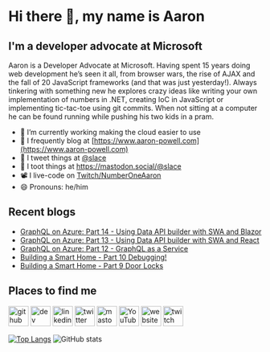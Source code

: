 # Hi there 👋, my name is Aaron

## I'm a developer advocate at Microsoft

Aaron is a Developer Advocate at Microsoft. Having spent 15 years doing web development he’s seen it all, from browser wars, the rise of AJAX and the fall of 20 JavaScript frameworks (and that was just yesterday!). Always tinkering with something new he explores crazy ideas like writing your own implementation of numbers in .NET, creating IoC in JavaScript or implementing tic-tac-toe using git commits. When not sitting at a computer he can be found running while pushing his two kids in a pram.

- 🔭 I’m currently working making the cloud easier to use
- 📄 I frequently blog at [https://www.aaron-powell.com](https://www.aaron-powell.com)
- 📣 I tweet things at [@slace](https://twitter.com/slace)
- 📣 I toot things at <a rel="me" href="https://mastodon.social/@slace">https://mastodon.social/@slace</a>
- 📽 I live-code on [Twitch/NumberOneAaron](https://www.twitch.tv/numberoneaaron)
- 😄 Pronouns: he/him

## Recent blogs

<!--START_SECTION:posts-->
* [GraphQL on Azure: Part 14 - Using Data API builder with SWA and Blazor](https:&#x2F;&#x2F;www.aaron-powell.com&#x2F;posts&#x2F;2023-03-16-graphql-on-azure-part-14-using-dab-with-swa-and-blazor&#x2F;)
* [GraphQL on Azure: Part 13 - Using Data API builder with SWA and React](https:&#x2F;&#x2F;www.aaron-powell.com&#x2F;posts&#x2F;2023-03-16-graphql-on-azure-part-13-using-dab-with-swa-and-react&#x2F;)
* [GraphQL on Azure: Part 12 - GraphQL as a Service](https:&#x2F;&#x2F;www.aaron-powell.com&#x2F;posts&#x2F;2023-03-16-graphql-on-azure-part-12-graphql-as-a-service&#x2F;)
* [Building a Smart Home - Part 10 Debugging!](https:&#x2F;&#x2F;www.aaron-powell.com&#x2F;posts&#x2F;2023-03-01-building-a-smart-home---part-10-debugging&#x2F;)
* [Building a Smart Home - Part 9 Door Locks](https:&#x2F;&#x2F;www.aaron-powell.com&#x2F;posts&#x2F;2023-02-13-building-a-smart-home---part-9-door-locks&#x2F;)
<!--END_SECTION:posts-->

## Places to find me

[<img src='https://cdn.jsdelivr.net/npm/simple-icons@3.0.1/icons/github.svg' alt='github' height='40'>](https://github.com/aaronpowell) [<img src='https://cdn.jsdelivr.net/npm/simple-icons@3.0.1/icons/dev-dot-to.svg' alt='dev' height='40'>](https://dev.to/aaronpowell) [<img src='https://cdn.jsdelivr.net/npm/simple-icons@3.0.1/icons/linkedin.svg' alt='linkedin' height='40'>](https://www.linkedin.com/in/aaron-powell-66038631/) [<img src='https://cdn.jsdelivr.net/npm/simple-icons@3.0.1/icons/twitter.svg' alt='twitter' height='40'>](https://twitter.com/slace) <a rel="me" href="https://mastodon.social/@slace"><img src='https://cdn.jsdelivr.net/npm/simple-icons@3.0.1/icons/mastodon.svg' alt='mastodon' height='40'></a> [<img src='https://cdn.jsdelivr.net/npm/simple-icons@3.0.1/icons/youtube.svg' alt='YouTube' height='40'>](https://www.youtube.com/channel/aaronpowelldev) [<img src='https://cdn.jsdelivr.net/npm/simple-icons@3.0.1/icons/icloud.svg' alt='website' height='40'>](https://www.aaron-powell.com) [<img src='https://cdn.jsdelivr.net/npm/simple-icons@3.0.1/icons/twitch.svg' alt='twitch' height='40'>](https://www.twitch.tv/numberoneaaron)

[![Top Langs](https://github-readme-stats.vercel.app/api/top-langs/?username=aaronpowell)](https://github.com/anuraghazra/github-readme-stats) ![GitHub stats](https://github-readme-stats.vercel.app/api?username=aaronpowell&show_icons=true)
